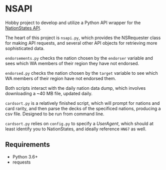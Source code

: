 # NSAPI

Hobby project to develop and utilize a Python API wrapper for the [NationStates API](https://www.nationstates.net/pages/api.html).

The heart of this project is `nsapi.py`, which provides the NSRequester class for making API requests, and several other API objects for retrieving more sophisticated data.

`endorsements.py` checks the nation chosen by the `endorser` variable and sees which WA members of their region they have not endorsed.

`endorsed.py` checks the nation chosen by the `target` variable to see which WA members of their region have not endorsed them.

Both scripts interact with the daily nation data dump, which involves downloading a ~40 MB file, updated daily.

`cardsort.py` is a relatively finished script, which will prompt for nations and card rarity, and then parse the decks of the specificed nations, producing a csv file. Designed to be run from command line.

`cardsort.py` relies on `config.py` to specify a *UserAgent*, which should at least identify you to NationStates, and ideally reference `HN67` as well.

## Requirements

- Python 3.6+
- requests

